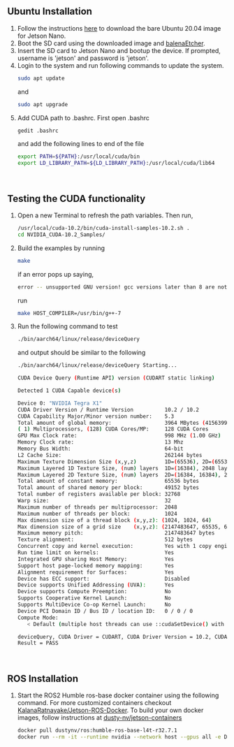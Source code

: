 ## Ubuntu Installation

1. Follow the instructions [here](https://github.com/Qengineering/Jetson-Nano-Ubuntu-20-image?tab=readme-ov-file#bare-image) to download the bare Ubuntu 20.04 image for Jetson Nano.
2. Boot the SD card using the downloaded image and [balenaEtcher](https://etcher.balena.io/).
3. Insert the SD card to Jetson Nano and bootup the device. If prompted, username is 'jetson' and password is 'jetson'.
4. Login to the system and run following commands to update the system.
   ```bash
   sudo apt update
   ```
   and
   ```bash
   sudo apt upgrade
   ```
5. Add CUDA path to .bashrc. First open .bashrc 
   ```bash
   gedit .bashrc
   ```
   and add the following lines to end of the file
   ```bash
   export PATH=${PATH}:/usr/local/cuda/bin
   export LD_LIBRARY_PATH=${LD_LIBRARY_PATH}:/usr/local/cuda/lib64
   ```

<br>

## Testing the CUDA functionality

1. Open a new Terminal to refresh the path variables. Then run,

   ```bash
   /usr/local/cuda-10.2/bin/cuda-install-samples-10.2.sh .
   cd NVIDIA_CUDA-10.2_Samples/
   ```

2. Build the examples by running
   ```bash
   make
   ```

   if an error pops up saying,

   ```bash
   error -- unsupported GNU version! gcc versions later than 8 are not supported!
   ```
   run

   ```bash
   make HOST_COMPILER=/usr/bin/g++-7
   ```
3. Run the following command to test
   ```bash
   ./bin/aarch64/linux/release/deviceQuery
   ```
   and output should be similar to the following
   ```bash
   ./bin/aarch64/linux/release/deviceQuery Starting...

   CUDA Device Query (Runtime API) version (CUDART static linking)

   Detected 1 CUDA Capable device(s)

   Device 0: "NVIDIA Tegra X1"
   CUDA Driver Version / Runtime Version          10.2 / 10.2
   CUDA Capability Major/Minor version number:    5.3
   Total amount of global memory:                 3964 MBytes (4156399616 bytes)
   ( 1) Multiprocessors, (128) CUDA Cores/MP:     128 CUDA Cores
   GPU Max Clock rate:                            998 MHz (1.00 GHz)
   Memory Clock rate:                             13 Mhz
   Memory Bus Width:                              64-bit
   L2 Cache Size:                                 262144 bytes
   Maximum Texture Dimension Size (x,y,z)         1D=(65536), 2D=(65536, 65536), 3D=(4096, 4096, 4096)
   Maximum Layered 1D Texture Size, (num) layers  1D=(16384), 2048 layers
   Maximum Layered 2D Texture Size, (num) layers  2D=(16384, 16384), 2048 layers
   Total amount of constant memory:               65536 bytes
   Total amount of shared memory per block:       49152 bytes
   Total number of registers available per block: 32768
   Warp size:                                     32
   Maximum number of threads per multiprocessor:  2048
   Maximum number of threads per block:           1024
   Max dimension size of a thread block (x,y,z): (1024, 1024, 64)
   Max dimension size of a grid size    (x,y,z): (2147483647, 65535, 65535)
   Maximum memory pitch:                          2147483647 bytes
   Texture alignment:                             512 bytes
   Concurrent copy and kernel execution:          Yes with 1 copy engine(s)
   Run time limit on kernels:                     Yes
   Integrated GPU sharing Host Memory:            Yes
   Support host page-locked memory mapping:       Yes
   Alignment requirement for Surfaces:            Yes
   Device has ECC support:                        Disabled
   Device supports Unified Addressing (UVA):      Yes
   Device supports Compute Preemption:            No
   Supports Cooperative Kernel Launch:            No
   Supports MultiDevice Co-op Kernel Launch:      No
   Device PCI Domain ID / Bus ID / location ID:   0 / 0 / 0
   Compute Mode:
      < Default (multiple host threads can use ::cudaSetDevice() with device simultaneously) >

   deviceQuery, CUDA Driver = CUDART, CUDA Driver Version = 10.2, CUDA Runtime Version = 10.2, NumDevs = 1
   Result = PASS
   ```
   
<br>

## ROS Installation

1. Start the ROS2 Humble ros-base docker container using the following command. For more customized containers checkout [KalanaRatnayake/Jetson-ROS-Docker](https://github.com/KalanaRatnayake/Jetson-ROS-Docker). To build your own docker images, follow instructions at [dusty-nv/jetson-containers](https://github.com/dusty-nv/jetson-containers)

   ```bash
   docker pull dustynv/ros:humble-ros-base-l4t-r32.7.1
   docker run --rm -it --runtime nvidia --network host --gpus all -e DISPLAY dustynv/ros:humble-ros-base-l4t-r32.7.1
   ```